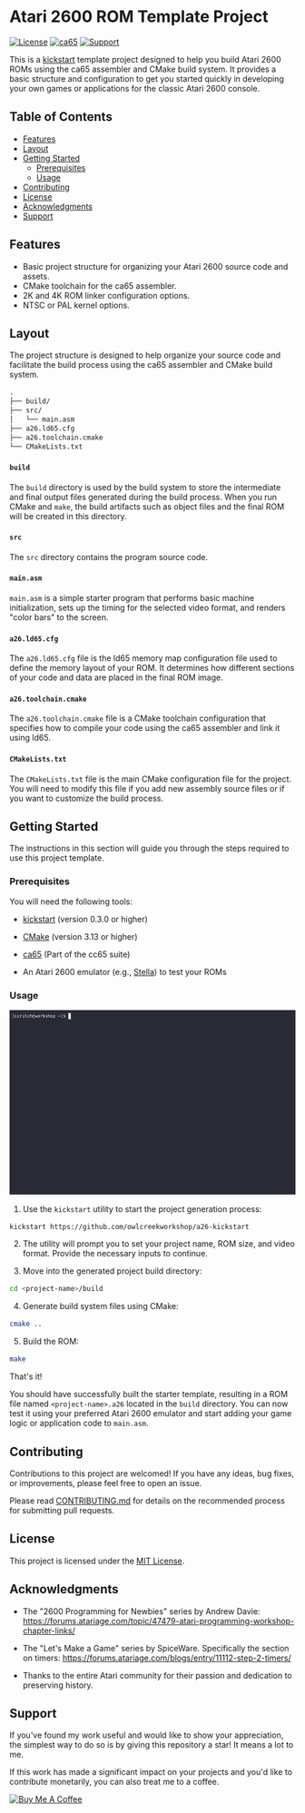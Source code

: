 # Atari 2600 ROM Template Project

[![License][repo_license_img]](LICENSE)
[![ca65][lang_img]](https://cc65.github.io/doc/ca65.html)
[![Support][support_img]](https://www.buymeacoffee.com/owlcreekworkshop)

This is a [kickstart](https://github.com/Keats/kickstart) template project designed to help you build Atari 2600 ROMs using the ca65 assembler and CMake build system. It provides a basic structure and configuration to get you started quickly in developing your own games or applications for the classic Atari 2600 console.

## Table of Contents

- [Features](#features)
- [Layout](#layout)
- [Getting Started](#getting-started)
  - [Prerequisites](#prerequisites)
  - [Usage](#usage)
- [Contributing](#contributing)
- [License](#license)
- [Acknowledgments](#acknowledgments)
- [Support](#support)

## Features

- Basic project structure for organizing your Atari 2600 source code and assets.
- CMake toolchain for the ca65 assembler.
- 2K and 4K ROM linker configuration options.
- NTSC or PAL kernel options.

## Layout

The project structure is designed to help organize your source code and facilitate the build process using the ca65 assembler and CMake build system.

```
.
├── build/
├── src/
│   └── main.asm
├── a26.ld65.cfg
├── a26.toolchain.cmake
└── CMakeLists.txt
```

#### `build`

The `build` directory is used by the build system to store the intermediate and final output files generated during the build process. When you run CMake and `make`, the build artifacts such as object files and the final ROM will be created in this directory.

#### `src`

The `src` directory contains the program source code. 

#### `main.asm`

`main.asm` is a simple starter program that performs basic machine initialization, sets up the timing for the selected video format, and renders "color bars" to the screen.

#### `a26.ld65.cfg`

The `a26.ld65.cfg` file is the ld65 memory map configuration file used to define the memory layout of your ROM. It determines how different sections of your code and data are placed in the final ROM image.

#### `a26.toolchain.cmake`

The `a26.toolchain.cmake` file is a CMake toolchain configuration that specifies how to compile your code using the ca65 assembler and link it using ld65. 

#### `CMakeLists.txt`

The `CMakeLists.txt` file is the main CMake configuration file for the project. You will need to modify this file if you add new assembly source files or if you want to customize the build process.

## Getting Started

The instructions in this section will guide you through the steps required to use this project template.

### Prerequisites

You will need the following tools:

- [kickstart](https://github.com/Keats/kickstart/releases) (version 0.3.0 or higher) 

- [CMake](https://cmake.org/download/) (version 3.13 or higher)

- [ca65](https://cc65.github.io/getting-started.html) (Part of the cc65 suite)

- An Atari 2600 emulator (e.g., [Stella](https://stella-emu.github.io/downloads.html)) to test your ROMs

### Usage

<p align="center">
<img src="docs/images/demo.gif" alt="A terminal screen recording of the commands needed to create and build a new project from the template using the kickstart and CMake utilities.">
</p>

1. Use the `kickstart` utility to start the project generation process:

```bash
kickstart https://github.com/owlcreekworkshop/a26-kickstart
```

2. The utility will prompt you to set your project name, ROM size, and video format. Provide the necessary inputs to continue.

3. Move into the generated project build directory:

```bash
cd <project-name>/build
```

4. Generate build system files using CMake:

```bash
cmake ..
```

5. Build the ROM:

```bash
make
```

That's it! 

You should have successfully built the starter template, resulting in a ROM file named `<project-name>.a26` located in the `build` directory. You can now test it using your preferred Atari 2600 emulator and start adding your game logic or application code to `main.asm`. 

## Contributing

Contributions to this project are welcomed! If you have any ideas, bug fixes, or improvements, please feel free to open an issue. 

Please read [CONTRIBUTING.md](CONTRIBUTING.md) for details on the recommended process for submitting pull requests.

## License

This project is licensed under the [MIT License](LICENSE).

## Acknowledgments

- The "2600 Programming for Newbies" series by 
Andrew Davie: https://forums.atariage.com/topic/47479-atari-programming-workshop-chapter-links/

- The "Let's Make a Game" series by SpiceWare. Specifically the section on timers: https://forums.atariage.com/blogs/entry/11112-step-2-timers/

- Thanks to the entire Atari community for their passion and dedication to preserving history.

## Support

If you've found my work useful and would like to show your appreciation, the simplest way to do so is by giving this repository a star! It means a lot to me.

If this work has made a significant impact on your projects and you'd like to contribute monetarily, you can also treat me to a coffee.

<a href="https://www.buymeacoffee.com/owlcreekworkshop" target="_blank">
    <img src="https://cdn.buymeacoffee.com/buttons/v2/default-yellow.png" alt="Buy Me A Coffee" height="40">
</a>


[lang_img]: https://badgen.net/static/ca65/6502
[repo_license_img]: https://badgen.net/static/License/MIT/red
[support_img]: https://badgen.net/static/Support/Buy%20Me%20a%20Coffee/yellow?icon=buymeacoffee&label
